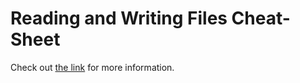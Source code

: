 # Reading and Writing Files Cheat-Sheet

Check out [the link](https://docs.python.org/3/library/functions.html#open) for more information.
